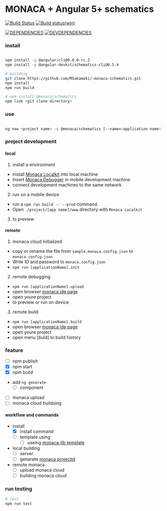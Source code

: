 # MONACA + Angular 5+ schematics 

[![Build Status](https://travis-ci.org/MSakamaki/-monaca-schematics.svg?branch=master)](https://travis-ci.org/MSakamaki/-monaca-schematics)
[![Build status(win)](https://ci.appveyor.com/api/projects/status/wikogf9fcyox6okh?svg=true)](https://ci.appveyor.com/project/MSakamaki/monaca-schematics)

[![DEPENDENCIES](https://david-dm.org/MSakamaki/-monaca-schematics.svg)](https://david-dm.org/MSakamaki/-monaca-schematics)
[![DEVDEPENDENCIES](https://david-dm.org/MSakamaki/-monaca-schematics.svg?type=dev)](https://david-dm.org/MSakamaki/-monaca-schematics?type=dev)

### install

```sh

npm install -g @angular/cli@6.0.0-rc.2
npm install -g @angular-devkit/schematics-cli@0.5.4

# building
git clone https://github.com/MSakamaki/-monaca-schematics.git
npm install
npm run build

# npm install @monaca/schematics
npm link <git clone directory>

```

### use

```sh

ng new <project name> -c @monaca/schematics [--name=<application name>]

```

### project development

#### local

 1. install a environment
   + install [Monaca Localkit](https://monaca.io/localkit.html) into local machine
   + Insert [Monaca Debugger](https://docs.monaca.io/en/products_guide/debugger/installation/) in mobile development machine
   + connect development machines to the same network
 2. run on a mobile device
   + run a `npm run build -- --prod` command.
   + Open `./project/[app name]/www` directory with `Monaca Localkit`
 3. to preview

#### remote

 1. monaca cloud initialized
   + copy or rename the file from `sample.monaca.config.json` to `monaca.config.json`
   + Write ID and password to `monaca.config.json`
   + `npm run [applicationName].init`
 2. remote debugging
   + `npm run [applicationName].upload`
   + open browser [monaca ide page](https://monaca.mobi/en/dashboard)
   + open youre project
   + to preview or run on device
 3. remote build
   + `npm run [applicationName].build`
   + open browser [monaca ide page](https://monaca.mobi/en/dashboard)
   + open youre project
   + open menu [buld] to build history
  

### feature

 + [ ] npm publish
 + [x] npm start
 + [x] npm build
 + add `ng generate`
   + [ ] component
 + [ ] monaca upload
 + [ ] monaca cloud buildsing

#### workflow and commands

 + install
   + [x] install command
   + [ ] template using
     + [ ] useing [monaca-lib template](https://github.com/monaca/monaca-lib/tree/master/src/template)
 + local building
   + [ ] server
   + [ ] genarate [monaca projectid](https://github.com/monaca/monaca-lib/blob/master/src/localkit.js#L229)
 + remote monaca 
   + [ ] upload monaca cloud
   + [ ] building monaca cloud

### run testing


```sh
# test
npm run test

```
